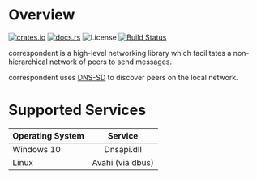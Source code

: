 # Overview

[![crates.io](https://img.shields.io/crates/v/correspondent.svg)](https://crates.io/crates/correspondent)
[![docs.rs](https://docs.rs/correspondent/badge.svg)](https://docs.rs/correspondent/)
![License](https://img.shields.io/crates/l/correspondent?color=blueviolet)
[![Build Status](https://github.com/geeklint/correspondent/workflows/Rust/badge.svg)](https://github.com/geeklint/correspondent/actions)

correspondent is a high-level networking library which facilitates a
non-hierarchical network of peers to send messages.

correspondent uses
[DNS-SD](https://en.wikipedia.org/wiki/Zero-configuration_networking#DNS-based_service_discovery)
to discover peers on the local network.

# Supported Services

| Operating System | Service          |
| ---------------- |:----------------:|
| Windows 10       | Dnsapi.dll       |
| Linux            | Avahi (via dbus) |

